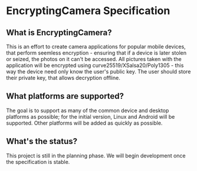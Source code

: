 # EncryptingCamera Specification

## What is EncryptingCamera?

This is an effort to create camera applications for popular mobile devices, that perform seemless encryption - ensuring that if a device is later stolen or seized, the photos on it can't be accessed. All pictures taken with the application will be encrypted using curve25519/XSalsa20/Poly1305 - this way the device need only know the user's public key. The user should store their private key, that allows decryption offline.

## What platforms are supported?

The goal is to support as many of the common device and desktop platforms as possible; for the initial version, Linux and Android will be supported. Other platforms will be added as quickly as possible.

## What's the status?

This project is still in the planning phase. We will begin development once the specification is stable.
